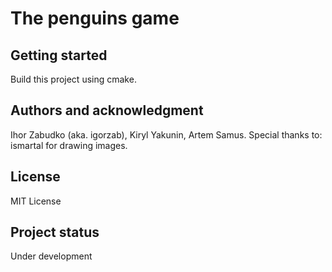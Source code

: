 # The penguins game

## Getting started

Build this project using cmake.

## Authors and acknowledgment
Ihor Zabudko (aka. igorzab), Kiryl Yakunin, Artem Samus.
Special thanks to:
ismartal for drawing images.
## License
MIT License
## Project status
Under development